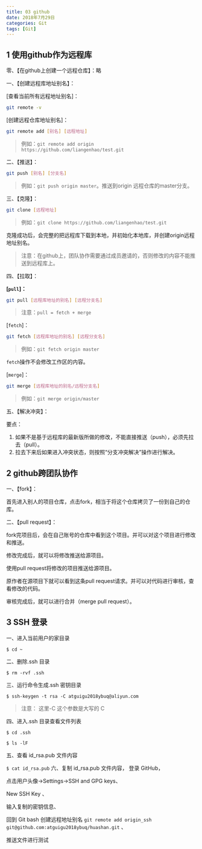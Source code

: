 ```yaml
---
title: 03 github
date: 2018年7月29日
categories: Git
tags: [Git]
---
```


## 1 使用github作为远程库

零、【在github上创建一个远程仓库】：略

一、【创建远程库地址别名】：

[查看当前所有远程地址别名]：

```bash
git remote -v
```

[创建远程仓库地址别名]：

```bash
git remote add [别名] [远程地址]
```

> 例如：`git remote add origin https://github.com/liangenhao/test.git`

<!-- more -->

二、【推送】：

```bash
git push [别名] [分支名]
```

> 例如：`git push origin master`。推送到origin 远程仓库的master分支。

三、【克隆】：

```bash
git clone [远程地址]
```

> 例如：`git clone https://github.com/liangenhao/test.git`

克隆成功后，会完整的把远程库下载到本地，并初始化本地库，并创建origin远程地址别名。

> 注意：在github上，团队协作需要通过成员邀请的，否则修改的内容不能推送到远程库上。

四、【拉取】：

**[`pull`]：**

```bash
git pull [远程库地址的别名] [远程分支名]
```

> 注意：`pull = fetch + merge`

[`fetch`]：

```bash
git fetch [远程库地址的别名] [远程分支名]
```

> 例如：`git fetch origin master`

`fetch`操作不会修改工作区的内容。

[`merge`]：

```bash
git merge [远程库地址的别名/远程分支名]
```

> 例如：`git merge origin/master`

五、【解决冲突】：

要点：

1. 如果不是基于远程库的最新版所做的修改，不能直接推送（push），必须先拉去（pull）。
2. 拉去下来后如果进入冲突状态，则按照“分支冲突解决”操作进行解决。

## 2 github跨团队协作

一、【fork】：

首先进入别人的项目仓库，点击fork，相当于将这个仓库拷贝了一份到自己的仓库。

二、【pull request】：

fork完项目后，会在自己账号的仓库中看到这个项目。并可以对这个项目进行修改和推送。

修改完成后，就可以将修改推送给源项目。

使用pull request将修改的项目推送给源项目。

原作者在源项目下就可以看到这条pull request请求。并可以对代码进行审核，查看修改的代码。

审核完成后，就可以进行合并（merge pull request）。

## 3 SSH 登录

一、进入当前用户的家目录 

`$ cd ~ `

二、删除.ssh 目录

 `$ rm -rvf .ssh` 

三、运行命令生成.ssh 密钥目录 

`$ ssh-keygen -t rsa -C atguigu2018ybuq@aliyun.com`

> 注意： 这里-C 这个参数是大写的 C

四、进入.ssh 目录查看文件列表 

`$ cd .ssh` 

`$ ls -lF` 

五、查看 id_rsa.pub 文件内容    

`$ cat id_rsa.pub`
六、复制 id_rsa.pub 文件内容， 登录 GitHub，

点击用户头像→Settings→SSH and GPG keys、

New SSH Key 、

输入复制的密钥信息、

回到 Git bash 创建远程地址别名 `git remote add origin_ssh git@github.com:atguigu2018ybuq/huashan.git` 、  

推送文件进行测试    